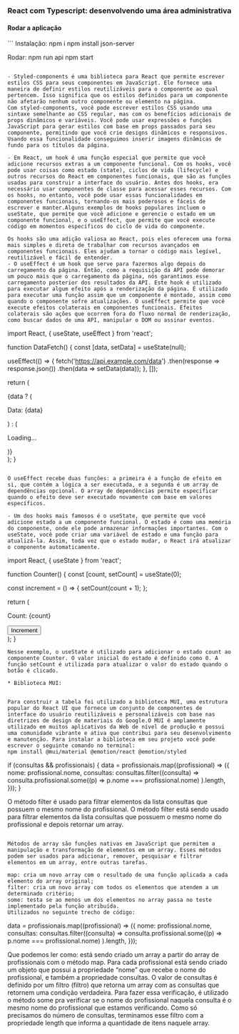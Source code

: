 <h3>React com Typescript: desenvolvendo uma área administrativa</h3>
<h4>Rodar a aplicação</h4>
```
Instalação: 
npm i
npm install json-server

Rodar: 
npm run api
npm start
```

- Styled-components é uma biblioteca para React que permite escrever estilos CSS para seus componentes em JavaScript. Ele fornece uma maneira de definir estilos reutilizáveis para o componente ao qual pertencem. Isso significa que os estilos definidos para um componente não afetarão nenhum outro componente ou elemento na página.
Com styled-components, você pode escrever estilos CSS usando uma sintaxe semelhante ao CSS regular, mas com os benefícios adicionais de props dinâmicos e variáveis. Você pode usar expressões e funções JavaScript para gerar estilos com base em props passados para seu componente, permitindo que você crie designs dinâmicos e responsivos. Usando essa funcionalidade conseguimos inserir imagens dinâmicas de fundo para os títulos da página.

- Em React, um hook é uma função especial que permite que você adicione recursos extras a um componente funcional. Com os hooks, você pode usar coisas como estado (state), ciclos de vida (lifecycle) e outros recursos do React em componentes funcionais, que são as funções usadas para construir a interface do usuário. Antes dos hooks, era necessário usar componentes de classe para acessar esses recursos. Com os hooks, no entanto, você pode usar essas funcionalidades em componentes funcionais, tornando-os mais poderosos e fáceis de escrever e manter.Alguns exemplos de hooks populares incluem o useState, que permite que você adicione e gerencie o estado em um componente funcional, e o useEffect, que permite que você execute código em momentos específicos do ciclo de vida do componente.

Os hooks são uma adição valiosa ao React, pois eles oferecem uma forma mais simples e direta de trabalhar com recursos avançados em componentes funcionais. Eles ajudam a tornar o código mais legível, reutilizável e fácil de entender.
- O useEffect é um hook que serve para fazermos algo depois do carregamento da página. Então, como a requisição da API pode demorar um pouco mais que o carregamento da página, nós garantimos esse carregamento posterior dos resultados da API. Este hook é utilizado para executar algum efeito após a renderização da página. É utilizado para executar uma função assim que um componente é montado, assim como quando o componente sofre atualizações. O useEffect permite que você execute efeitos colaterais em componentes funcionais. Efeitos colaterais são ações que ocorrem fora do fluxo normal de renderização, como buscar dados de uma API, manipular o DOM ou assinar eventos.
```
import React, { useState, useEffect } from 'react';

function DataFetch() {
  const [data, setData] = useState(null);

  useEffect(() => {
    fetch('https://api.example.com/data')
      .then(response => response.json())
      .then(data => setData(data));
  }, []);

  return (
    <div>
      {data ? (
        <p>Data: {data}</p>
      ) : (
        <p>Loading...</p>
      )}
    </div>
  );
}
```

O useEffect recebe duas funções: a primeira é a função de efeito em si, que contém a lógica a ser executada, e a segunda é um array de dependências opcional. O array de dependências permite especificar quando o efeito deve ser executado novamente com base em valores específicos.

- Um dos hooks mais famosos é o useState, que permite que você adicione estado a um componente funcional. O estado é como uma memória do componente, onde ele pode armazenar informações importantes. Com o useState, você pode criar uma variável de estado e uma função para atualizá-la. Assim, toda vez que o estado mudar, o React irá atualizar o componente automaticamente.
```
import React, { useState } from 'react';

function Counter() {
  const [count, setCount] = useState(0);

  const increment = () => {
    setCount(count + 1);
  };

  return (
    <div>
      <p>Count: {count}</p>
      <button onClick={increment}>Increment</button>
    </div>
  );
}
```
Nesse exemplo, o useState é utilizado para adicionar o estado count ao componente Counter. O valor inicial do estado é definido como 0. A função setCount é utilizada para atualizar o valor do estado quando o botão é clicado.

* Biblioteca MUI:


Para construir a tabela foi utilizado a biblioteca MUI, uma estrutura popular do React UI que fornece um conjunto de componentes de interface do usuário reutilizáveis e personalizáveis com base nas diretrizes de design de materiais do Google.O MUI é amplamente utilizado em muitos aplicativos da Web de nível de produção e possui uma comunidade vibrante e ativa que contribui para seu desenvolvimento e manutenção. Para instalar a biblioteca em seu projeto você pode escrever o seguinte comando no terminal:
npm install @mui/material @emotion/react @emotion/styled

```
if (consultas && profissionais) {
    data = profissionais.map((profissional) => ({
        nome: profissional.nome,
        consultas: consultas.filter((consulta) =>
            consulta.profissional.some((p) => p.nome === profissional.nome)
        ).length,
    }));
}

O método filter é usado para filtrar elementos da lista consultas que possuem o mesmo nome do profissional.
O método filter está sendo usado para filtrar elementos da lista consultas que possuem o mesmo nome do profissional e depois retornar um array.
```

Métodos de array são funções nativas em JavaScript que permitem a manipulação e transformação de elementos em um array. Esses métodos podem ser usados para adicionar, remover, pesquisar e filtrar elementos em um array, entre outras tarefas.

map: cria um novo array com o resultado de uma função aplicada a cada elemento do array original;
filter: cria um novo array com todos os elementos que atendem a um determinado critério;
some: testa se ao menos um dos elementos no array passa no teste implementado pela função atribuída.
Utilizados no seguinte trecho de código:
```
 data = profissionais.map((profissional) => ({
            nome: profissional.nome,
            consultas: consultas.filter((consulta) =>
                consulta.profissional.some((p) => p.nome === profissional.nome)
            ).length,
        }));

Que podemos ler como: está sendo criado um array a partir do array de profissionais com o método map.
Para cada profissional está sendo criado um objeto que possui a propriedade “nome” que recebe o nome do profissional, e também a propriedade consultas. O valor de consultas é definido por um filtro (filtro) que retorna um array com as consultas que retornem uma condição verdadeira.
Para fazer essa verificação, é utilizado o método some pra verificar se o nome do profissional naquela consulta é o mesmo nome do profissional que estamos verificando.
Como só precisamos do número de consultas, terminamos esse filtro com a propriedade length que informa a quantidade de itens naquele array.
```
